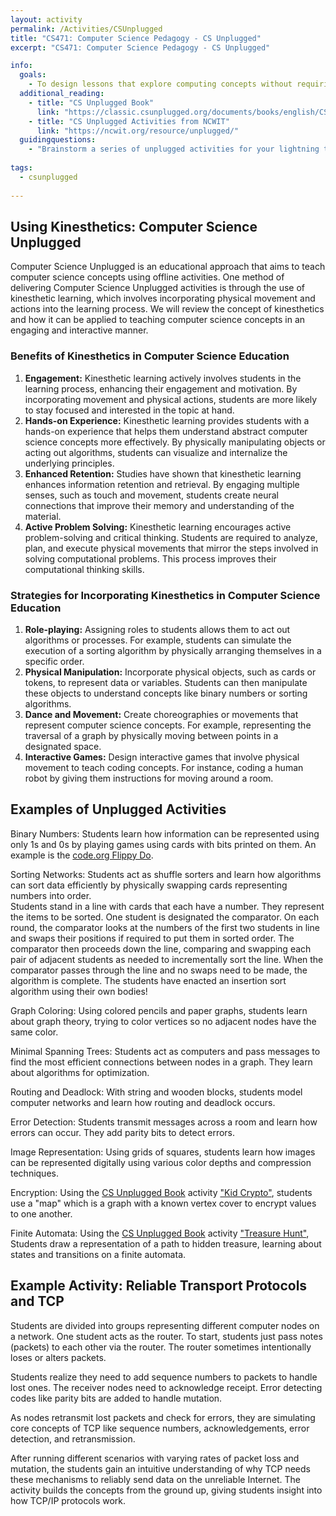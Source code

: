 ```yaml
---
layout: activity
permalink: /Activities/CSUnplugged
title: "CS471: Computer Science Pedagogy - CS Unplugged"
excerpt: "CS471: Computer Science Pedagogy - CS Unplugged"

info:
  goals: 
    - To design lessons that explore computing concepts without requiring the use of computing technology
  additional_reading:
    - title: "CS Unplugged Book"
      link: "https://classic.csunplugged.org/documents/books/english/CSUnplugged_OS_2015_v3.1.pdf"
    - title: "CS Unplugged Activities from NCWIT"
      link: "https://ncwit.org/resource/unplugged/"
  guidingquestions:
    - "Brainstorm a series of unplugged activities for your lightning talk topic.  Share with your small group, and choose one activity to design and share with the class."
    
tags:
  - csunplugged
  
---
```


## Using Kinesthetics: Computer Science Unplugged
Computer Science Unplugged is an educational approach that aims to teach computer science concepts using offline activities. One method of delivering Computer Science Unplugged activities is through the use of kinesthetic learning, which involves incorporating physical movement and actions into the learning process. We will review the concept of kinesthetics and how it can be applied to teaching computer science concepts in an engaging and interactive manner.

### Benefits of Kinesthetics in Computer Science Education
1. **Engagement:** Kinesthetic learning actively involves students in the learning process, enhancing their engagement and motivation. By incorporating movement and physical actions, students are more likely to stay focused and interested in the topic at hand.
2. **Hands-on Experience:** Kinesthetic learning provides students with a hands-on experience that helps them understand abstract computer science concepts more effectively. By physically manipulating objects or acting out algorithms, students can visualize and internalize the underlying principles.
3. **Enhanced Retention:** Studies have shown that kinesthetic learning enhances information retention and retrieval. By engaging multiple senses, such as touch and movement, students create neural connections that improve their memory and understanding of the material.
4. **Active Problem Solving:** Kinesthetic learning encourages active problem-solving and critical thinking. Students are required to analyze, plan, and execute physical movements that mirror the steps involved in solving computational problems. This process improves their computational thinking skills.

### Strategies for Incorporating Kinesthetics in Computer Science Education
1. **Role-playing:** Assigning roles to students allows them to act out algorithms or processes. For example, students can simulate the execution of a sorting algorithm by physically arranging themselves in a specific order.
2. **Physical Manipulation:** Incorporate physical objects, such as cards or tokens, to represent data or variables. Students can then manipulate these objects to understand concepts like binary numbers or sorting algorithms.
3. **Dance and Movement:** Create choreographies or movements that represent computer science concepts. For example, representing the traversal of a graph by physically moving between points in a designated space.
4. **Interactive Games:** Design interactive games that involve physical movement to teach coding concepts. For instance, coding a human robot by giving them instructions for moving around a room.

## Examples of Unplugged Activities

Binary Numbers: Students learn how information can be represented using only 1s and 0s by playing games using cards with bits printed on them.  An example is the [code.org Flippy Do](https://studio.code.org/s/csp1-2022/lessons/4).

Sorting Networks: Students act as shuffle sorters and learn how algorithms can sort data efficiently by physically swapping cards representing numbers into order.  
Students stand in a line with cards that each have a number. They represent the items to be sorted. One student is designated the comparator.
On each round, the comparator looks at the numbers of the first two students in line and swaps their positions if required to put them in sorted order.
The comparator then proceeds down the line, comparing and swapping each pair of adjacent students as needed to incrementally sort the line.
When the comparator passes through the line and no swaps need to be made, the algorithm is complete. The students have enacted an insertion sort algorithm using their own bodies!

Graph Coloring: Using colored pencils and paper graphs, students learn about graph theory, trying to color vertices so no adjacent nodes have the same color.

Minimal Spanning Trees: Students act as computers and pass messages to find the most efficient connections between nodes in a graph. They learn about algorithms for optimization.

Routing and Deadlock: With string and wooden blocks, students model computer networks and learn how routing and deadlock occurs.

Error Detection: Students transmit messages across a room and learn how errors can occur. They add parity bits to detect errors.

Image Representation: Using grids of squares, students learn how images can be represented digitally using various color depths and compression techniques.

Encryption: Using the [CS Unplugged Book](https://classic.csunplugged.org/documents/books/english/CSUnplugged_OS_2015_v3.1.pdf) activity ["Kid Crypto"](https://classic.csunplugged.org/activities/public-key-encryption/), students use a "map" which is a graph with a known vertex cover to encrypt values to one another.

Finite Automata: Using the [CS Unplugged Book](https://classic.csunplugged.org/documents/books/english/CSUnplugged_OS_2015_v3.1.pdf) activity ["Treasure Hunt"](https://classic.csunplugged.org/documents/activities/finite-state-automata/unplugged-11-finite_state_automata-original.pdf), Students draw a representation of a path to hidden treasure, learning about states and transitions on a finite automata.

## Example Activity: Reliable Transport Protocols and TCP

Students are divided into groups representing different computer nodes on a network. One student acts as the router. To start, students just pass notes (packets) to each other via the router. The router sometimes intentionally loses or alters packets.

Students realize they need to add sequence numbers to packets to handle lost ones. The receiver nodes need to acknowledge receipt. Error detecting codes like parity bits are added to handle mutation.

As nodes retransmit lost packets and check for errors, they are simulating core concepts of TCP like sequence numbers, acknowledgements, error detection, and retransmission. 

After running different scenarios with varying rates of packet loss and mutation, the students gain an intuitive understanding of why TCP needs these mechanisms to reliably send data on the unreliable Internet. The activity builds the concepts from the ground up, giving students insight into how TCP/IP protocols work.
